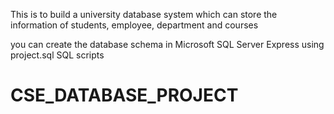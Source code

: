 This is to build  a university database system which can store the information of students, employee, department and courses 

you can create the database schema in Microsoft SQL Server Express using  project.sql SQL scripts


# CSE_DATABASE_PROJECT

